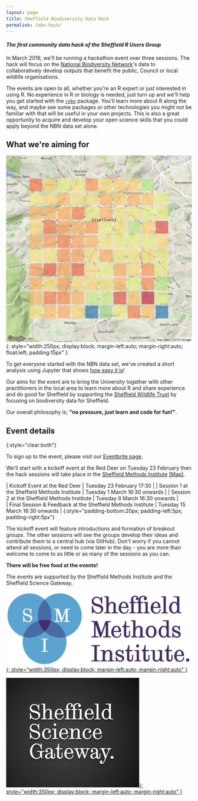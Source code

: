 ```yaml
---
layout: page
title: Sheffield Biodiversity Data Hack
permalink: /nbn-hack/
---
```


#### *The first community data hack of the Sheffield R Users Group*

In March 2016, we'll be running a hackathon event over three sessions. The hack will focus on the [National Biodiversity Network](http://www.nbn.org.uk)'s data to collaboratively develop outputs that benefit the public, Council or local wildlife organisations.

The events are open to all, whether you're an R expert or just interested in using R. No experience in R or biology is needed, just turn up and we'll help you get started with the [`rnbn`](https://cran.r-project.org/web/packages/rnbn/index.html) package. You'll learn more about R along the way, and maybe see some packages or other technologies you might not be familiar with that will be useful in your own projects. This is also a great opportunity to acquire and develop your open science skills that you could apply beyond the NBN data set alone.


## What we're aiming for

![Map](/assets/map.png){: style="width:250px; display:block; margin-left:auto; margin-right:auto; float:left; padding:15px" }

To get everyone started with the NBN data set, we've created a short analysis using Jupyter that shows [how easy it is](http://nbviewer.jupyter.org/github/mathew-hall/SheffieldR/blob/master/NBN/NBN.ipynb)!

Our aims for the event are to bring the University together with other practitioners in the local area to learn more about R and share experience and do good for Sheffield by supporting the [Sheffield Wildlife Trust](http://www.wildsheffield.com) by focusing on biodiversity data for Sheffield.

Our overall philosophy is; **"no pressure, just learn and code for fun!"**.

## Event details
{:style="clear:both"}

To sign up to the event, please visit our [Eventbrite page](https://www.eventbrite.co.uk/e/sheffieldr-nbn-biodiversity-hack-tickets-21300740087).

We'll start with a kickoff event at the Red Deer on Tuesday 23 February then the hack sessions will take place in the [Sheffield Methods Institute](https://www.sheffield.ac.uk/smi) [\[Map\]](https://www.google.co.uk/maps/place/53°22'52.0%22N+1°28'54.2%22W/@53.381103,-1.48173,18z/data=!4m2!3m1!1s0x0:0x0). 

|   Kickoff Event at the Red Deer					      | Tuesday 23 February 17:30              |
|   Session 1 at the Sheffield Methods Institute			      | Tuesday 1 March 16:30  onwards     |
|   Session 2 at the Sheffield Methods Institute			      | Tuesday 8 March 16:30  onwards     |  
|   Final Session & Feedback  at the Sheffield Methods Institute | Tuesday 15 March 16:30 onwards    | 
{:style="padding-bottom:20px; padding-left:5px; padding-right:5px"}

The kickoff event will feature introductions and formation of breakout groups. The other sessions will see the groups develop their ideas and contribute them to a central hub (via GitHub). Don't worry if you cannot attend all sessions, or need to come later in the day - you are more than welcome to come to as little or as many of the sessions as you can.

**There will be free food at the events!**

The events are supported by the Sheffield Methods Institute and the Sheffield Science Gateway.

[![SMI Logo](/assets/SMI_Logo.jpg){: style="width:350px; display:block; margin-left:auto; margin-right:auto" }](https://www.sheffield.ac.uk/smi/smi)

[![SSG Logo](/assets/SSG_Logo.jpg){: style="width:350px; display:block; margin-left:auto; margin-right:auto" }](http://ssg.sheffield.ac.uk)
